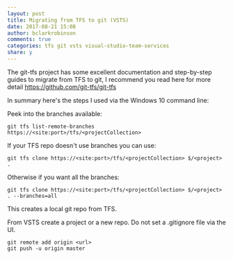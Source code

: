 ```yaml
---
layout: post
title: Migrating from TFS to git (VSTS)
date: 2017-08-21 15:08
author: bclarkrobinson
comments: true
categories: tfs git vsts visual-studio-team-services
share: y
---
```

The git-tfs project has some excellent documentation and step-by-step guides to migrate from TFS to git, I recommend you read here for more detail https://github.com/git-tfs/git-tfs

In summary here's the steps I used via the Windows 10 command line:

Peek into the branches available:

```
git tfs list-remote-branches https://<site:port>/tfs/<projectCollection>
```

If your TFS repo doesn't use branches you can use:

```
git tfs clone https://<site:port>/tfs/<projectCollection> $/<project> .
```

Otherwise if you want all the branches:

```
git tfs clone https://<site:port>/tfs/<projectCollection> $/<project> . --branches=all
```

This creates a local git repo from TFS.

From VSTS create a project or a new repo. Do not set a .gitignore file via the UI.

```
git remote add origin <url>
git push -u origin master
```
